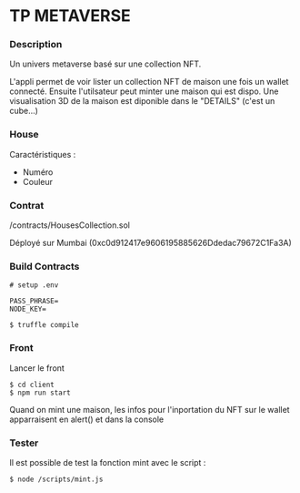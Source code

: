 # TP METAVERSE

### Description

Un univers metaverse basé sur une collection NFT.

L'appli permet de voir lister un collection NFT de maison une fois un wallet connecté. Ensuite l'utilsateur peut minter une maison qui est dispo. Une visualisation 3D de la maison est diponible dans le "DETAILS" (c'est un cube...)

### House

Caractéristiques :

- Numéro
- Couleur

### Contrat

/contracts/HousesCollection.sol

Déployé sur Mumbai (0xc0d912417e9606195885626Ddedac79672C1Fa3A)

### Build Contracts

```
# setup .env

PASS_PHRASE=
NODE_KEY=
```

```
$ truffle compile
```

### Front

Lancer le front

```
$ cd client
$ npm run start
```

Quand on mint une maison, les infos pour l'inportation du NFT sur le wallet apparraisent en alert() et dans la console

### Tester

Il est possible de test la fonction mint avec le script :

```
$ node /scripts/mint.js
```